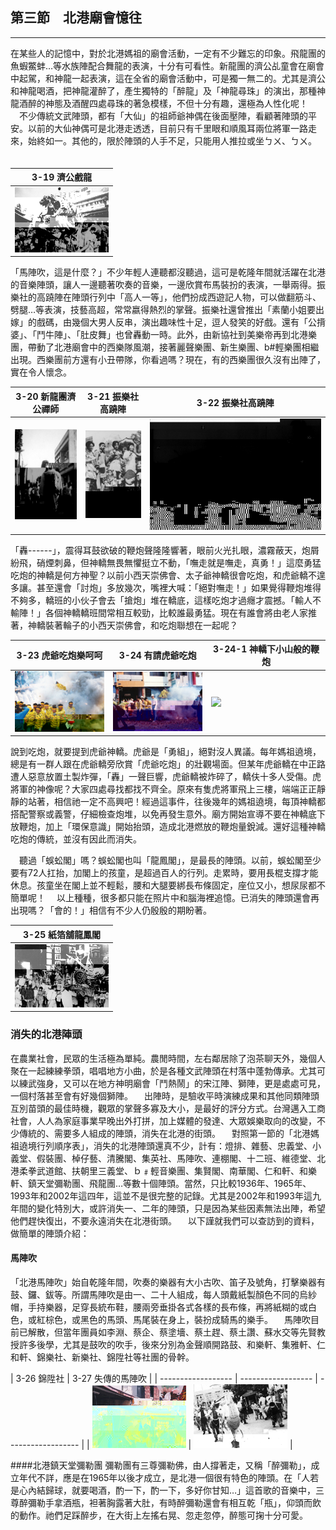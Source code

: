 ## 第三節　北港廟會憶往
---

在某些人的記憶中，對於北港媽祖的廟會活動，一定有不少難忘的印象。飛龍團的魚蝦鱉蚌…等水族陣配合舞龍的表演，十分有可看性。新龍團的濟公乩童會在廟會中起駕，和神龍一起表演，這在全省的廟會活動中，可是獨一無二的。尤其是濟公和神龍喝酒，把神龍灌醉了，產生獨特的「醉龍」及「神龍尋珠」的演出，那種神龍酒醉的神態及酒醒四處尋珠的著急模樣，不但十分有趣，還極為人性化呢！
　不少傳統文武陣頭，都有「大仙」的祖師爺神偶在後面壓陣，看顧著陣頭的平安。以前的大仙神偶可是北港走透透，目前只有千里眼和順風耳兩位將軍一路走來，始終如一。其他的，限於陣頭的人手不足，只能用人推拉或坐ㄅㄨ、ㄅㄨ。
　

| 3-19 濟公戲龍 |
| ------------------ |
| ![](img/3-019.jpg) |

「馬陣吹，這是什麼？」不少年輕人連聽都沒聽過，這可是乾隆年間就活躍在北港的音樂陣頭，讓人一邊聽著吹奏的音樂，一邊欣賞布馬裝扮的表演，一舉兩得。振樂社的高蹺陣在陣頭行列中「高人一等」，他們扮成西遊記人物，可以做翻筋斗、劈腿…等表演，技藝高超，常常嬴得熱烈的掌聲。振樂社還曾推出「素蘭小姐要出嫁」的戲碼，由幾個大男人反串，演出趣味性十足，逗人發笑的好戲。還有「公揹婆」、「鬥牛陣」、「肚皮舞」也曾轟動一時。此外，由新協社到美樂帝再到北港樂團，帶動了北港廟會中的西樂隊風潮，接著麗聲樂團、新生樂團、b#輕樂團相繼出現。西樂團前方還有小丑帶隊，你看過嗎？現在，有的西樂團很久沒有出陣了，實在令人懷念。

| 3-20 新龍團濟公禪師 | 3-21 振樂社高蹺陣 | 3-22 振樂社高蹺陣 |
| ------------------ | ------------------ | ------------------ |
| ![](img/3-020.jpg) | ![](img/3-021.jpg) | ![](img/3-022.jpg) |

「轟------」，震得耳鼓欲破的鞭炮聲隆隆響著，眼前火光扎眼，濃霧蔽天，炮屑紛飛，硝煙刺鼻，但神轎無畏無懼挺立不動，「嘸走就是嘸走，真勇！」這麼勇猛吃炮的神轎是何方神聖？以前小西天崇佛會、太子爺神轎很會吃炮，和虎爺轎不遑多讓。甚至還會「討炮」多放幾次，嘴裡大喊：「絕對嘸走！」如果覺得鞭炮堆得不夠多，轎班的小伙子會去「搶炮」堆在轎底，這樣吃炮才過癮才震撼。「輸人不輸陣！」各個神轎轎班間常相互較勁，比較誰最勇猛。現在有誰會將由老人家推著，神轎裝著輪子的小西天崇佛會，和吃炮聯想在一起呢？

| 3-23 虎爺吃炮樂呵呵 | 3-24 有請虎爺吃炮 | 3-24-1 神轎下小山般的鞭炮 |
| ------------------ | ------------------ | ------------------ |
| ![](img/3-023.jpg) | ![](img/3-024.jpg) | ![](img/3-024-1.jpg) |

說到吃炮，就要提到虎爺神轎。虎爺是「勇組」，絕對沒人異議。每年媽祖遶境，總是有一群人跟在虎爺轎旁欣賞「虎爺吃炮」的壯觀場面。但某年虎爺轎在中正路遭人惡意放置土製炸彈，「轟」一聲巨響，虎爺轎被炸碎了，轎伕十多人受傷。虎將軍的神像呢？大家四處尋找都找不齊全。原來有隻虎將軍飛上三樓，端端正正靜靜的站著，相信祂一定不高興吧！經過這事件，往後幾年的媽祖遶境，每頂神轎都搭配警察或義警，仔細檢查炮堆，以免再發生意外。廟方開始宣導不要在神轎底下放鞭炮，加上「環保意識」開始抬頭，造成北港燃放的鞭炮量銳減。還好這種神轎吃炮的傳統，並沒有因此而消失。

　聽過「蜈蚣閣」嗎？蜈蚣閣也叫「龍鳳閣」，是最長的陣頭。以前，蜈蚣閣至少要有72人扛抬，加閣上的孩童，是超過百人的行列。走累時，要用長棍支撐才能休息。孩童坐在閣上並不輕鬆，腰和大腿要綁長布條固定，座位又小，想尿尿都不簡單呢！
　以上種種，很多都只能在照片中和腦海裡追憶。已消失的陣頭還會再出現嗎？「會的！」相信有不少人仍殷殷的期盼著。

| 3-25 紙箔舖龍鳳閣 |
| ------------------ |
| ![](img/3-025.jpg) |

### 消失的北港陣頭

在農業社會，民眾的生活極為單純。農閒時間，左右鄰居除了泡茶聊天外，幾個人聚在一起練練拳頭，唱唱地方小曲，於是各種文武陣頭在村落中蓬勃傳承。尤其可以練武強身，又可以在地方神明廟會「鬥熱鬧」的宋江陣、獅陣，更是處處可見，一個村落甚至會有好幾個獅陣。
　出陣時，是驗收平時演練成果和其他同類陣頭互別苗頭的最佳時機，觀眾的掌聲多寡及大小，是最好的評分方式。台灣邁入工商社會，人人為家庭事業早晚出外打拼，加上媒體的發達、大眾娛樂取向的改變，不少傳統的、需要多人組成的陣頭，消失在北港的街頭。
　對照第一節的「北港媽祖遶境行列順序表」，消失的北港陣頭還真不少，計有：燈排、雜藝、忠義堂、小義堂、假裝團、棹仔藝、清騰閣、集英社、馬陣吹、連棚閣、十二班、維德堂、北港柔拳武道館、扶朝里三義堂、ｂ﹟輕音樂團、集賢閣、南華閣、仁和軒、和樂軒、鎮天堂彌勒團、飛龍團…等數十個陣頭。當然，只比較1936年、1965年、1993年和2002年這四年，這並不是很完整的記錄。尤其是2002年和1993年這九年間的變化特別大，或許消失一、二年的陣頭，只是因為某些因素無法出陣，希望他們趕快復出，不要永遠消失在北港街頭。
　以下謹就我們可以查訪到的資料，做簡單的陣頭介紹：

#### 馬陣吹
「北港馬陣吹」始自乾隆年間，吹奏的樂器有大小古吹、笛子及號角，打擊樂器有鼓、鑼、鈸等。所謂馬陣吹是由一、二十人組成，每人頭戴紙製顏色不同的烏紗帽，手持樂器，足穿長統布鞋，腰兩旁垂掛各式各樣的長布條，再將紙糊的或白色，或紅棕色，或黑色的馬頭、馬尾裝在身上，裝扮成騎馬的樂手。
　馬陣吹目前已解散，但當年團員如李淵、蔡企、蔡塗墻、蔡土趕、蔡土讚、蘇水交等先賢教授許多後學，尤其是鼓吹的吹手，後來分別為金聲順開路鼓、和樂軒、集雅軒、仁和軒、錦樂社、新樂社、錦陞社等社團的骨幹。

| 3-26 錦陞社 | 3-27 失傳的馬陣吹 |
| ------------------ | ------------------ | ------------------ |
| ![](img/3-026.jpg) | ![](img/3-027.jpg) |

####北港鎮天堂彌勒團
彌勒團有三尊彌勒佛，由人撐著走，又稱「醉彌勒」，成立年代不詳，應是在1965年以後才成立，是北港一個很有特色的陣頭。在「人若是心內結歸球，就要喝酒，酌一下，酌一下，多好你甘知…」這首歌的音樂中，三尊醉彌勒手拿酒瓶，袒著胸露著大肚，有時醉彌勒還會有相互乾「瓶」，仰頭而飲的動作。祂們足踩醉步，在大街上左搖右晃、忽走忽停，醉態可掬十分可愛。